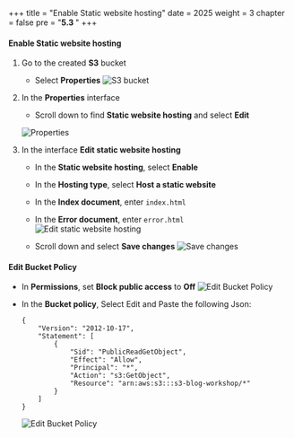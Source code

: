 +++
title = "Enable Static website hosting"
date = 2025
weight = 3
chapter = false
pre = "<b>5.3 </b>"
+++

#### Enable Static website hosting

1. Go to the created **S3** bucket
    - Select **Properties**
    ![S3 bucket](/images/5-create-s3-bucket/5.3-enable-static-website-hosting/5.3.1.png)

2. In the **Properties** interface
    - Scroll down to find **Static website hosting** and select **Edit**

    ![Properties](/images/5-create-s3-bucket/5.3-enable-static-website-hosting/5.3.2.png)

3. In the interface **Edit static website hosting**
    - In the **Static website hosting**, select **Enable**
    - In the **Hosting type**, select **Host a static website**
    - In the **Index document**, enter `index.html`
    - In the **Error document**, enter `error.html`
    ![Edit static website hosting](/images/5-create-s3-bucket/5.3-enable-static-website-hosting/5.3.3.png)

    - Scroll down and select **Save changes**
    ![Save changes](/images/5-create-s3-bucket/5.3-enable-static-website-hosting/5.3.4.png)


#### Edit Bucket Policy
- In **Permissions**, set **Block public access** to **Off**
    ![Edit Bucket Policy](/images/5-create-s3-bucket/5.3-enable-static-website-hosting/5.3.5.png)

- In the **Bucket policy**, Select Edit and Paste the following Json:
    ```
    {
        "Version": "2012-10-17",
        "Statement": [
            {
                "Sid": "PublicReadGetObject",
                "Effect": "Allow",
                "Principal": "*",
                "Action": "s3:GetObject",
                "Resource": "arn:aws:s3:::s3-blog-workshop/*"
            }
        ]
    }
    ```
    ![Edit Bucket Policy](/images/5-create-s3-bucket/5.3-enable-static-website-hosting/5.3.6.png)


